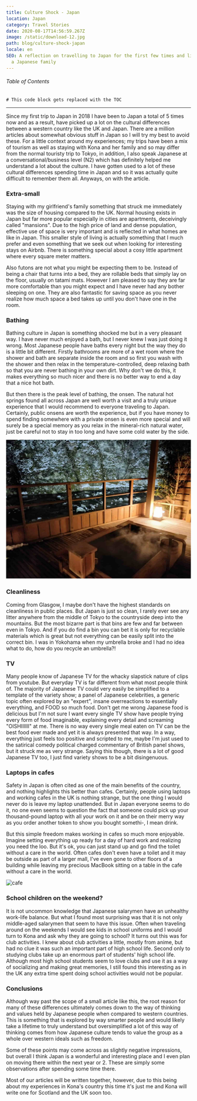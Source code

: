 ```yaml
---
title: Culture Shock - Japan
location: Japan
category: Travel Stories
date: 2020-08-17T14:56:59.267Z
image: /static/download-12.jpg
path: blog/culture-shock-japan
locale: en
SEO: A reflection on travelling to Japan for the first few times and living with
  a Japanese family
---
```

###### Table of Contents

```toc
# This code block gets replaced with the TOC
```

- - -

Since my first trip to Japan in 2018 I have been to Japan a total of 5 times now and as a result, have picked up a lot on the cultural differences between a western country like the UK and Japan. There are a million articles about somewhat obvious stuff in Japan so I will try my best to avoid these. For a little context around my experiences; my trips have been a mix of tourism as well as staying with Kona and her family and so may differ from the normal touristy trip to Tokyo, in addition, I also speak Japanese at a conversational/business level (N2) which has definitely helped me understand a lot about the culture. I have gotten used to a lot of these cultural differences spending time in Japan and so it was actually quite difficult to remember them all. Anyways, on with the article.

### Extra-small

Staying with my girlfriend's family something that struck me immediately was the size of housing compared to the UK. Normal housing exists in Japan but far more popular especially in cities are apartments, deceivingly called "mansions". Due to the high price of land and dense population, effective use of space is very important and is reflected in what homes are like in Japan. This smaller style of living is actually something that I much prefer and even something that we seek out when looking for interesting stays on Airbnb. There is something special about a cosy little apartment where every square meter matters.

Also futons are not what you might be expecting them to be. Instead of being a chair that turns into a bed, they are rollable beds that simply lay on the floor, usually on tatami mats. However I am pleased to say they are far more comfortable than you might expect and I have never had any bother sleeping on one. They are also fantastic for saving space as you never realize how much space a bed takes up until you don't have one in the room. 

### Bathing

Bathing culture in Japan is something shocked me but in a very pleasant way. I have never much enjoyed a bath, but I never knew I was just doing it wrong. Most Japanese people have baths every night but the way they do is a little bit different. Firstly bathrooms are more of a wet room where the shower and bath are separate inside the room and so first you wash with the shower and then relax in the temperature-controlled, deep relaxing bath so that you are never bathing in your own dirt. Why don't we do this, it makes everything so much nicer and there is no better way to end a day that a nice hot bath. 

But then there is the peak level of bathing, the onsen. The natural hot springs found all across Japan are well worth a visit and a truly unique experience that I would recommend to everyone traveling to Japan. Certainly, public onsens are worth the experience, but if you have money to spend finding somewhere with a private onsen is even more special and will surely be a special memory as you relax in the mineral-rich natural water, just be careful not to stay in too long and have some cold water by the side. 

![onsen](../../img/img_20190104_175707-1-.jpg "onsen")

### Cleanliness

Coming from Glasgow, I maybe don't have the highest standards on cleanliness in public places. But Japan is just so clean, I rarely ever see any litter anywhere from the middle of Tokyo to the countryside deep into the mountains. But the most bizarre part is that bins are few and far between even in Tokyo. And if you do find a bin you can bet it is only for recyclable materials which is great but not everything can be easily split into the correct bin. I was in Yokohama when my umbrella broke and I had no idea what to do, how do you recycle an umbrella?!

### TV

Many people know of Japanese TV for the whacky slapstick nature of clips from youtube. But everyday TV is far different from what most people think of. The majority of Japanese TV could very easily be simplified to a template of the variety show; a panel of Japanese celebrities, a generic topic often explored by an "expert", insane overreactions to essentially everything, and FOOD so much food. Don't get me wrong Japanese food is delicious but I'm not sure I want every single TV show have people trying every form of food imaginable, explaining every detail and screaming "OISHIIIIII" at me. There is no way every single meal eaten on TV can be the best food ever made and yet it is always presented that way. In a way, everything just feels too positive and scripted to me, maybe I'm just used to the satirical comedy political charged commentary of British panel shows, but it struck me as very strange. Saying this though, there is a lot of good Japanese TV too, I just find variety shows to be a bit disingenuous.

### Laptops in cafes

Safety in Japan is often cited as one of the main benefits of the country, and nothing highlights this better than cafes. Certainly, people using laptops and working cafes in the UK is nothing strange, but the one thing I would never do is leave my laptop unattended. But in Japan everyone seems to do it, no one even seems to question the fact that someone could pick up your thousand-pound laptop with all your work on it and be on their merry way as you order another token to show you bought somethi-, I mean drink. 

But this simple freedom makes working in cafes so much more enjoyable. Imagine setting everything up ready for a day of hard work and realizing you need the loo. But it's ok, you can just stand up and go find the toilet without a care in the world. Often cafes don't even have a toilet and it may be outside as part of a larger mall, I've even gone to other floors of a building while leaving my precious MacBook sitting on a table in the cafe without a care in the world. 

![cafe](/../../img/img_20191206_101727-1-.jpg "cafe")

### School children on the weekend?

It is not uncommon knowledge that Japanese salarymen have an unhealthy work-life balance. But what I found most surprising was that it is not only middle-aged salarymen that seem to have this issue. Often when traveling around on the weekends I would see kids in school uniforms and I would turn to Kona and ask why they are going to school? It turns out this was for club activities. I knew about club activities a little, mostly from anime, but had no clue it was such an important part of high school life. Second only to studying clubs take up an enormous part of students' high school life.  Although most high school students seem to love clubs and use it as a way of socializing and making great memories, I still found this interesting as in the UK any extra time spent doing school activities would not be popular. 

### Conclusions

Although way past the scope of a small article like this, the root reason for many of these differences ultimately comes down to the way of thinking and values held by Japanese people when compared to western countries. This is something that is explored by way smarter people and would likely take a lifetime to truly understand but oversimplified a lot of this way of thinking comes from how Japanese culture tends to value the group as a whole over western ideals such as freedom. 

Some of these points may come across as slightly negative impressions, but overall I think Japan is a wonderful and interesting place and I even plan on moving there within the next year or 2. These are simply some observations after spending some time there. 

Most of our articles will be written together, however, due to this being about my experiences in Kona's country this time it's just me and Kona will write one for Scotland and the UK soon too.
